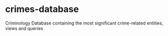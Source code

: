 # crimes-database
Criminology Database containing the most significant crime-related entities, views and queries
